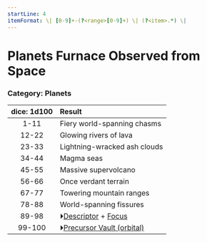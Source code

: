 ```yaml
---
startLine: 4
itemFormat: \| [0-9]+-(?<range>[0-9]+) \| (?<item>.*) \|
---
```

# Planets Furnace Observed from Space
### Category: Planets

| dice: 1d100 | Result |
|:----:|:-------|
| 1-11 | Fiery world-spanning chasms |
| 12-22 | Glowing rivers of lava |
| 23-33 | Lightning-wracked ash clouds |
| 34-44 | Magma seas |
| 45-55 | Massive supervolcano |
| 56-66 | Once verdant terrain |
| 67-77 | Towering mountain ranges |
| 78-88 | World-spanning fissures |
| 89-98 | ⏵[Descriptor](Core_Descriptor.md) + [Focus](Core_Focus.md) |
| 99-100 | ⏵[Precursor Vault (orbital)](Vaults_Form.md) |